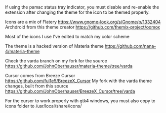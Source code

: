 If using the pamac status tray indicator, you must disable and re-enable the extension after changing the theme for the icon to be themed properly.

Icons are a mix of
Flatery
https://www.gnome-look.org/s/Gnome/p/1332404
Archdroid from this theme creator
https://github.com/themix-project/oomox

Most of the icons I use I've edited to match my color scheme

The theme is a hacked version of Materia theme
https://github.com/nana-4/materia-theme

Check the varda branch on my fork for the source
https://github.com/JohnOberhauser/materia-theme/tree/varda

Cursor comes from Breeze Cursor
https://github.com/ful1e5/BreezeX_Cursor
My fork with the varda theme changes, built from this source
https://github.com/JohnOberhauser/BreezeX_Cursor/tree/varda

For the cursor to work properly with gtk4 windows, you must also copy to icons folder to /usr/local/share/icons/
